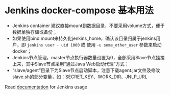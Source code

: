 # Jenkins docker-compose 基本用法

- Jenkins container 建议直接mount到数据目录，不要采用volume方式，便于数据单独存储或备份；
- 如果使用bind mount来持久化jenkins_home，确认该目录归属于jenkins用户，即 `jenkins user - uid 1000` 或 使用 `-u some_other_user` 参数来启动docker；
- Jenkins节点管理，master节点执行器数量设置为0，全部采用Slave节点挂接上来，其中Slave节点采用“通过Java Web启动代理”方式；
- “slave/agent”目录下为Slave节点启动脚本，注意下载agent.jar文件及修改slave.sh的部分变量，如：SECRET_KEY、WORK_DIR、JNLP_URL


Read [documentation](https://github.com/jenkinsci/docker/blob/master/README.md) for Jenkins usage

